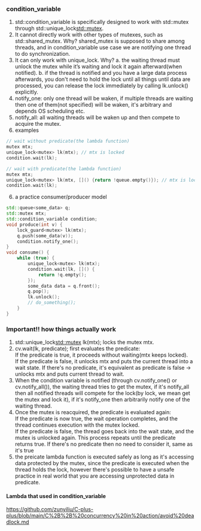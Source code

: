 ### condition_variable
1. std::condition_variable is specifically designed to work with std::mutex through std::unique_lock<std::mutex>.
2. It cannot directly work with other types of mutexes, such as std::shared_mutex. Why? shared_mutex is supposed to share among threads, and in condition_variable use case we are notifying one thread to do synchronization.
3. It can only work with unique_lock. Why? a. the waiting thread must unlock the mutex while it’s waiting and lock it again afterward(when notified). b. if the thread is notified and you have a large data process afterwards, you don't need to hold the lock until all things until data are processed, you can release the lock immediately by calling lk.unlock() explicitly.   
4. notify_one: only one thread will be waken, if multiple threads are waiting then one of them(not specified) will be waken, it's arbitrary and depends OS scheduling etc.
5. notify_all: all waiting threads will be waken up and then compete to acquire the mutex.  
6. examples
```cpp
// wait without predicate(the lambda function)
mutex mtx;
unique_lock<mutex> lk(mtx); // mtx is locked
condition.wait(lk);

// wait with predicate(the lambda function)
mutex mtx;
unique_lock<mutex> lk(mtx, []() {return !queue.empty()}); // mtx is locked
condition.wait(lk);
```
6. a practice consumer/producer model
```cpp
std::queue<some_data> q;
std::mutex mtx;
std::condition_variable condition;
void produce(int v) {
    lock_guard<mutex> lk(mtx);
    q.push(some_data(v));
    condition.notify_one();
}
void consume() {
    while (true) {
        unique_lock<mutex> lk(mtx);
        condition.wait(lk, []() {
            return !q.empty();
        });
        some_data data = q.front();
        q.pop();
        lk.unlock();
        // do_something();
    }
}
```
### Important!! how things actually work
1. std::unique_lock<std::mutex> lk(mtx); locks the mutex mtx.
2. cv.wait(lk, predicate); first evaluates the predicate:  
   If the predicate is true, it proceeds without waiting(mtx keeps locked).  
   If the predicate is false, it unlocks mtx and puts the current thread into a wait state.
   If there's no predicate, it's equivalent as predicate is false -> unlocks mtx and puts current thread to wait.  
4. When the condition variable is notified (through cv.notify_one() or cv.notify_all()), the waiting thread tries to get the mutex, if it's notify_all then all notified threads will compete for the lock(by lock, we mean get the mutex and lock it), if it's notify_one then arbitrarily notify one of the waiting thread. 
5. Once the mutex is reacquired, the predicate is evaluated again:  
   If the predicate is now true, the wait operation completes, and the thread continues execution with the mutex locked.  
   If the predicate is false, the thread goes back into the wait state, and the mutex is unlocked again. This process repeats until the predicate returns true.
   If there's no predicate then no need to consider it, same as it's true
6. the preicate lambda function is executed safely as long as it's accessing data protected by the mutex, since the predicate is executed when the thread holds the lock, however there's possible to have a unsafe practice in real world that you are accessing unprotected data in predicate.  
#### Lambda that used in condition_variable
https://github.com/zunyiliu/C-plus-plus/blob/main/C%2B%2B%20concurrency%20in%20action/avoid%20deadlock.md
